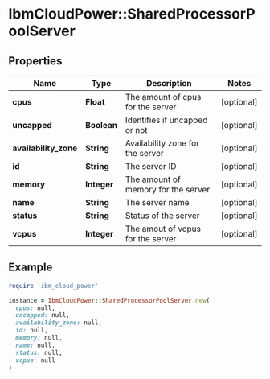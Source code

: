 # IbmCloudPower::SharedProcessorPoolServer

## Properties

| Name | Type | Description | Notes |
| ---- | ---- | ----------- | ----- |
| **cpus** | **Float** | The amount of cpus for the server | [optional] |
| **uncapped** | **Boolean** | Identifies if uncapped or not | [optional] |
| **availability_zone** | **String** | Availability zone for the server | [optional] |
| **id** | **String** | The server ID | [optional] |
| **memory** | **Integer** | The amount of memory for the server | [optional] |
| **name** | **String** | The server name | [optional] |
| **status** | **String** | Status of the server | [optional] |
| **vcpus** | **Integer** | The amout of vcpus for the server | [optional] |

## Example

```ruby
require 'ibm_cloud_power'

instance = IbmCloudPower::SharedProcessorPoolServer.new(
  cpus: null,
  uncapped: null,
  availability_zone: null,
  id: null,
  memory: null,
  name: null,
  status: null,
  vcpus: null
)
```

